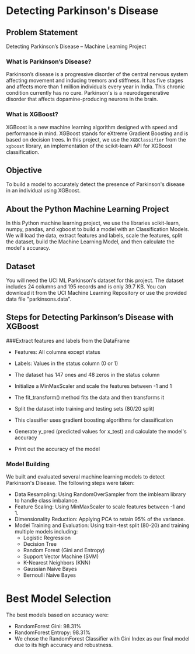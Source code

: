 # Detecting Parkinson's Disease

## Problem Statement
Detecting Parkinson’s Disease – Machine Learning Project

### What is Parkinson’s Disease?
Parkinson’s disease is a progressive disorder of the central nervous system affecting movement and inducing tremors and stiffness. It has five stages and affects more than 1 million individuals every year in India. This chronic condition currently has no cure. Parkinson's is a neurodegenerative disorder that affects dopamine-producing neurons in the brain.

### What is XGBoost?
XGBoost is a new machine learning algorithm designed with speed and performance in mind. XGBoost stands for eXtreme Gradient Boosting and is based on decision trees. In this project, we use the `XGBClassifier` from the `xgboost` library, an implementation of the scikit-learn API for XGBoost classification.

## Objective
To build a model to accurately detect the presence of Parkinson's disease in an individual using XGBoost.

## About the Python Machine Learning Project
In this Python machine learning project, we use the libraries scikit-learn, numpy, pandas, and xgboost to build a model with an Classification Models. We will load the data, extract features and labels, scale the features, split the dataset, build the  Machine Learning Model, and then calculate the model's accuracy.

## Dataset
You will need the UCI ML Parkinson's dataset for this project. The dataset includes 24 columns and 195 records and is only 39.7 KB. You can download it from the UCI Machine Learning Repository or use the provided data file "parkinsons.data".



## Steps for Detecting Parkinson’s Disease with XGBoost
###Extract features and labels from the DataFrame
- Features: All columns except status
- Labels: Values in the status column (0 or 1)
- The dataset has 147 ones and 48 zeros in the status column
- Initialize a MinMaxScaler and scale the features between -1 and 1
- The fit_transform() method fits the data and then transforms it
- Split the dataset into training and testing sets (80/20 split)

- This classifier uses gradient boosting algorithms for classification
- Generate y_pred (predicted values for x_test) and calculate the model's accuracy
- Print out the accuracy of the model

### Model Building
We built and evaluated several machine learning models to detect Parkinson's Disease. The following steps were taken:

- Data Resampling: Using RandomOverSampler from the imblearn library to handle class imbalance.
- Feature Scaling: Using MinMaxScaler to scale features between -1 and 1.
- Dimensionality Reduction: Applying PCA to retain 95% of the variance.
- Model Training and Evaluation: Using train-test split (80-20) and training multiple models including:
   - Logistic Regression
   - Decision Tree
   - Random Forest (Gini and Entropy)
   - Support Vector Machine (SVM)
   - K-Nearest Neighbors (KNN)
   - Gaussian Naive Bayes
   -  Bernoulli Naive Bayes
# Best Model Selection

The best models based on accuracy were:

- RandomForest Gini: 98.31%
- RandomForest Entropy: 98.31%
- We chose the RandomForest Classifier with Gini Index as our final model due to its high accuracy and robustness.






